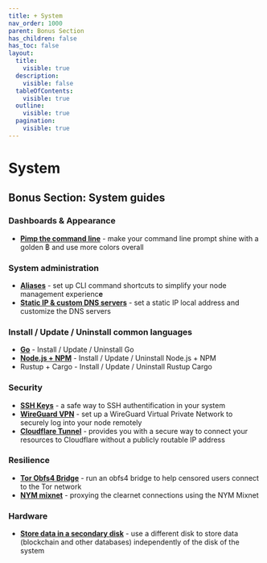 ```yaml
---
title: + System
nav_order: 1000
parent: Bonus Section
has_children: false
has_toc: false
layout:
  title:
    visible: true
  description:
    visible: false
  tableOfContents:
    visible: true
  outline:
    visible: true
  pagination:
    visible: true
---
```


# System

## Bonus Section: System guides

### Dashboards & Appearance

* [**Pimp the command line**](command-line.md) - make your command line prompt shine with a golden ฿ and use more colors overall

### System administration

* [**Aliases**](aliases.md) - set up CLI command shortcuts to simplify your node management experienc**e**
* [**Static IP & custom DNS servers**](../../bonus-guides/system/static-ip-and-custom-dns-servers.md) - set a static IP local address and customize the DNS servers

### Install / Update / Uninstall common languages

* [**Go**](go.md) - Install / Update / Uninstall Go
* [**Node.js + NPM**](nodejs-npm.md) - Install / Update / Uninstall Node.js + NPM
* Rustup + Cargo - Install / Update / Uninstall Rustup Cargo

### Security

* [**SSH Keys**](ssh-keys.md) - a safe way to SSH authentification in your system
* [**WireGuard VPN**](wireguard-vpn.md) - set up a WireGuard Virtual Private Network to securely log into your node remotely
* [**Cloudflare Tunnel**](../../bonus-guides/system/cloudflare-tunnel.md) - provides you with a secure way to connect your resources to Cloudflare without a publicly routable IP address

### Resilience

* [**Tor Obfs4 Bridge**](tor-bridge.md) - run an obfs4 bridge to help censored users connect to the Tor network
* [**NYM mixnet**](../../bonus-guides/system/nym-mixnet.md) - proxying the clearnet connections using the NYM Mixnet

### Hardware

* [**Store data in a secondary disk**](store-data-secondary-disk.md) - use a different disk to store data (blockchain and other databases) independently of the disk of the system
